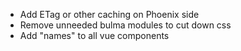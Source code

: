 - Add ETag or other caching on Phoenix side
- Remove unneeded bulma modules to cut down css
- Add "names" to all vue components
